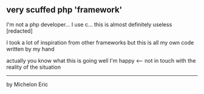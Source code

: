 ## very scuffed php 'framework'

I'm not a php developer... I use c... this is almost definitely useless \[redacted\]

I took a lot of inspiration from other frameworks but this is all my own code written by my hand

actually you know what this is going well I'm happy &lt;-- not in touch with the reality of the situation

---

by Michelon Eric
